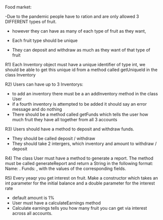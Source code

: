 Food market:

-Due to the pandemic people have to ration and are only allowed 3 DIFFERENT types of fruit.

- however they can have as many of each type of fruit as they want,

- Each fruit type should be unique 

- They can deposit and withdraw as much as they want of that type of fruit

R1) Each Inventory object must have a unique identifier of type int, we should be able to get this unique id from a method called getUniqueId in the class Inventory

R2) Users can have up to 3 Inventorys: 
- to add an inventory there must be a an addInventory method in the class User
- if a fourth inventory is attempted to be added it should say an error message and do nothing
- There should be a method called getFunds which tells the user how much fruit they have all together from all 3 accounts

R3) Users should have a method to deposit and withdraw funds.
- They should be called deposit / withdraw
- They should take 2 intergers, which inventory and amount to withdraw / deposit

R4) The class User must have a method to generate a report. The method must be called
generateReport and return a String in the following format: Name: <name>. Funds:
<funds>, with the values of the corresponding fields.

R5) Every yeaqr you get interest on fruit. Make a constructor which takes an int parameter for the initial balance and a double parameter for the interest rate
 - default amount is 1%
 - User must have a calculateEarnings method
 - Calculate earnings tells you how many fruit you can get via interest across all accounts.

